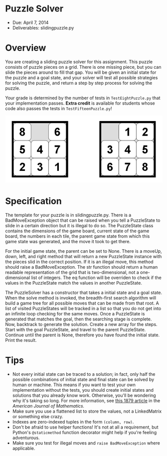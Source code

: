 # Puzzle Solver

* Due: April 7, 2014
* Deliverables: slidingpuzzle.py

# Overview

You are creating a sliding puzzle solver for this assignment. This puzzle
consists of puzzle pieces on a grid. There is one missing piece, but you can
slide the pieces around to fill that gap. You will be given an initial state
for the puzzle and a goal state, and your solver will test all possible
strategies for solving the puzzle, and return a step by step process for
solving the puzzle.

Your grade is determined by the number of tests in `TestEightPuzzle.py` that
your implementation passes. **Extra credit** is available for students whose
code also passes the tests in `TestFifteenPuzzle.py`!

![_(above)_ A sliding puzzle of dimensions (3, 3)](8-puzzle-states.png)

# Specification

The template for your puzzle is in slidingpuzzle.py. There is a
BadMoveException object that can be raised when you tell a PuzzleState to slide
in a certain direction but it is illegal to do so. The PuzzleState class
contains the dimensions of the game board, current state of the game board, the
numbers in each tile, the parent game state from which this game state was
generated, and the move it took to get there.

For the initial game state, the parent can be set to None. There is a moveUp,
down, left, and right method that will return a new PuzzleState instance with
the pieces slid in the correct position. If it is an illegal move, this method
should raise a BadMoveException. The str function should return a human
readable representation of the grid that is two-dimensional, not a
one-dimensional list of integers. The eq function will be overriden to check if
the values in the PuzzleState match the values in another PuzzleState.

The PuzzleSolver has a constructor that takes a initial state and a goal state.
When the solve method is invoked, the breadth-first search algorithm will build
a game tree for all possible moves that can be made from that root.  A list of
visited PuzzleStates will be tracked in a list so that you do not get into an
infinite loop checking for the same moves. Once a PuzzleState is generated that
matches the goal, then the searching stage is complete. Now, backtrack to
generate the solution. Create a new array for the steps. Start with the goal
PuzzleState, and travel to the parent PuzzleState. Continue until the parent is
None, therefore you have found the initial state. Print the result.

# Tips

- Not every initial state can be traced to a solution; in fact, only half the possible combinations of initial state and final state can be solved by human or machine. This means if you want to test your own implementation without the tests, you should create initial states and solutions that you already know work. Otherwise, you'll be wondering why it's taking so long. For more information, see [this 1879 article][AJM] in the _American Journal of Mathematics._
- Make sure you use a flattened list to store the values, not a LinkedMatrix or something else crazy.
- Indexes are zero-indexed tuples in the form `(column, row)`.
- Don't be afraid to use helper functions! It's not at all a requirement, but Python's `@staticmethod` function decorator might help if you're feeling adventurous.
- Make sure you test for illegal moves and `raise BadMoveException` where applicable.

[AJM]: http://www.jstor.org/stable/2369492?origin=crossref
